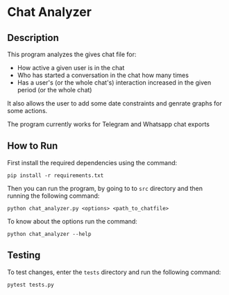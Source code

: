# Chat Analyzer

## Description

This program analyzes the gives chat file for:
- How active a given user is in the chat
- Who has started a conversation in the chat how many times
- Has a user's (or the whole chat's) interaction increased in the given period (or the whole chat)

It also allows the user to add some date constraints and genrate graphs for some actions.

The program currently works for Telegram and Whatsapp chat exports

## How to Run

First install the required dependencies using the command:

    pip install -r requirements.txt

Then you can run the program, by going to to `src` directory and then running the following command:

    python chat_analyzer.py <options> <path_to_chatfile>

To know about the options run the command:

    python chat_analyzer --help

## Testing

To test changes, enter the `tests` directory and run the following command:

    pytest tests.py
